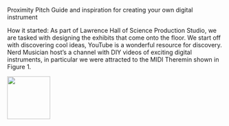 Proximity Pitch 
Guide and inspiration for creating your own digital instrument

How it started:
	As part of Lawrence Hall of Science Production Studio, we are tasked with designing the exhibits that come onto the floor. We start off with discovering cool ideas, YouTube is a wonderful resource for discovery. Nerd Musician host’s a channel with DIY videos of exciting digital instruments, in particular we were attracted to the MIDI Theremin shown in Figure 1. 

<a href="URL_REDIRECT" target="blank"><img align="center" src="(https://github.com/msofiaospina/proximity-pitch/assets/50884344/2c7c144a-4859-494f-b4b4-e22275a3ec08)" height="100" /></a>
